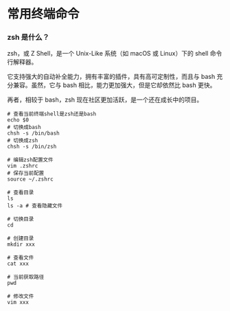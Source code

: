 # 常用终端命令

### zsh 是什么？

zsh，或 Z Shell，是一个 Unix-Like 系统（如 macOS 或 Linux）下的 shell 命令行解释器。

它支持强大的自动补全能力，拥有丰富的插件，具有高可定制性，而且与 bash 充分兼容。虽然，它与 bash 相比，能力更加强大，但是它却依然比 bash 更快。

再者，相较于 bash，zsh 现在社区更加活跃，是一个还在成长中的项目。



```shell
# 查看当前终端shell是zsh还是bash
echo $0
# 切换成bash
chsh -s /bin/bash
# 切换成zsh
chsh -s /bin/zsh

# 编辑zsh配置文件
vim .zshrc
# 保存当前配置
source ~/.zshrc
```

 



```shell
# 查看目录
ls
ls -a # 查看隐藏文件

# 切换目录
cd

# 创建目录
mkdir xxx

# 查看文件
cat xxx

# 当前获取路径
pwd

# 修改文件
vim xxx
```

